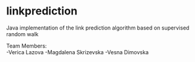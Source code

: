 linkprediction
==============

Java implementation of the link prediction algorithm based on supervised random walk

Team Members: <br>
-Verica Lazova
-Magdalena Skrizevska
-Vesna Dimovska
